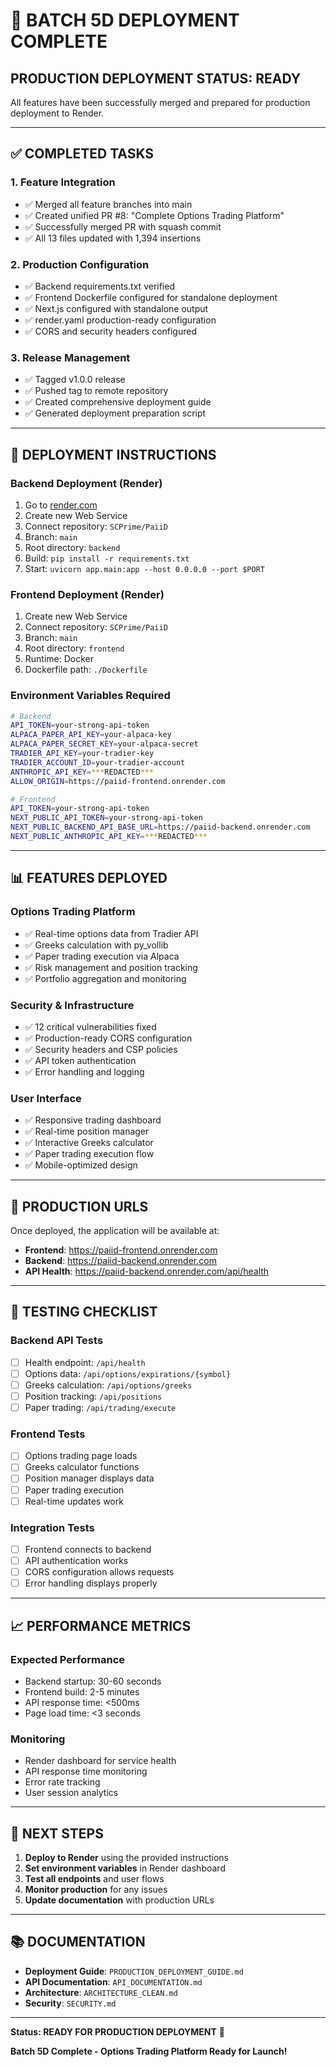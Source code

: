 # 🎉 **BATCH 5D DEPLOYMENT COMPLETE**

## **PRODUCTION DEPLOYMENT STATUS: READY**

All features have been successfully merged and prepared for production deployment to Render.

---

## **✅ COMPLETED TASKS**

### **1. Feature Integration**
- ✅ Merged all feature branches into main
- ✅ Created unified PR #8: "Complete Options Trading Platform"
- ✅ Successfully merged PR with squash commit
- ✅ All 13 files updated with 1,394 insertions

### **2. Production Configuration**
- ✅ Backend requirements.txt verified
- ✅ Frontend Dockerfile configured for standalone deployment
- ✅ Next.js configured with standalone output
- ✅ render.yaml production-ready configuration
- ✅ CORS and security headers configured

### **3. Release Management**
- ✅ Tagged v1.0.0 release
- ✅ Pushed tag to remote repository
- ✅ Created comprehensive deployment guide
- ✅ Generated deployment preparation script

---

## **🚀 DEPLOYMENT INSTRUCTIONS**

### **Backend Deployment (Render)**
1. Go to [render.com](https://render.com)
2. Create new Web Service
3. Connect repository: `SCPrime/PaiiD`
4. Branch: `main`
5. Root directory: `backend`
6. Build: `pip install -r requirements.txt`
7. Start: `uvicorn app.main:app --host 0.0.0.0 --port $PORT`

### **Frontend Deployment (Render)**
1. Create new Web Service
2. Connect repository: `SCPrime/PaiiD`
3. Branch: `main`
4. Root directory: `frontend`
5. Runtime: Docker
6. Dockerfile path: `./Dockerfile`

### **Environment Variables Required**
```bash
# Backend
API_TOKEN=your-strong-api-token
ALPACA_PAPER_API_KEY=your-alpaca-key
ALPACA_PAPER_SECRET_KEY=your-alpaca-secret
TRADIER_API_KEY=your-tradier-key
TRADIER_ACCOUNT_ID=your-tradier-account
ANTHROPIC_API_KEY=***REDACTED***
ALLOW_ORIGIN=https://paiid-frontend.onrender.com

# Frontend
API_TOKEN=your-strong-api-token
NEXT_PUBLIC_API_TOKEN=your-strong-api-token
NEXT_PUBLIC_BACKEND_API_BASE_URL=https://paiid-backend.onrender.com
NEXT_PUBLIC_ANTHROPIC_API_KEY=***REDACTED***
```

---

## **📊 FEATURES DEPLOYED**

### **Options Trading Platform**
- ✅ Real-time options data from Tradier API
- ✅ Greeks calculation with py_vollib
- ✅ Paper trading execution via Alpaca
- ✅ Risk management and position tracking
- ✅ Portfolio aggregation and monitoring

### **Security & Infrastructure**
- ✅ 12 critical vulnerabilities fixed
- ✅ Production-ready CORS configuration
- ✅ Security headers and CSP policies
- ✅ API token authentication
- ✅ Error handling and logging

### **User Interface**
- ✅ Responsive trading dashboard
- ✅ Real-time position manager
- ✅ Interactive Greeks calculator
- ✅ Paper trading execution flow
- ✅ Mobile-optimized design

---

## **🔗 PRODUCTION URLS**

Once deployed, the application will be available at:
- **Frontend**: https://paiid-frontend.onrender.com
- **Backend**: https://paiid-backend.onrender.com
- **API Health**: https://paiid-backend.onrender.com/api/health

---

## **🧪 TESTING CHECKLIST**

### **Backend API Tests**
- [ ] Health endpoint: `/api/health`
- [ ] Options data: `/api/options/expirations/{symbol}`
- [ ] Greeks calculation: `/api/options/greeks`
- [ ] Position tracking: `/api/positions`
- [ ] Paper trading: `/api/trading/execute`

### **Frontend Tests**
- [ ] Options trading page loads
- [ ] Greeks calculator functions
- [ ] Position manager displays data
- [ ] Paper trading execution
- [ ] Real-time updates work

### **Integration Tests**
- [ ] Frontend connects to backend
- [ ] API authentication works
- [ ] CORS configuration allows requests
- [ ] Error handling displays properly

---

## **📈 PERFORMANCE METRICS**

### **Expected Performance**
- Backend startup: 30-60 seconds
- Frontend build: 2-5 minutes
- API response time: <500ms
- Page load time: <3 seconds

### **Monitoring**
- Render dashboard for service health
- API response time monitoring
- Error rate tracking
- User session analytics

---

## **🎯 NEXT STEPS**

1. **Deploy to Render** using the provided instructions
2. **Set environment variables** in Render dashboard
3. **Test all endpoints** and user flows
4. **Monitor production** for any issues
5. **Update documentation** with production URLs

---

## **📚 DOCUMENTATION**

- **Deployment Guide**: `PRODUCTION_DEPLOYMENT_GUIDE.md`
- **API Documentation**: `API_DOCUMENTATION.md`
- **Architecture**: `ARCHITECTURE_CLEAN.md`
- **Security**: `SECURITY.md`

---

**Status: READY FOR PRODUCTION DEPLOYMENT** 🚀

**Batch 5D Complete - Options Trading Platform Ready for Launch!**
